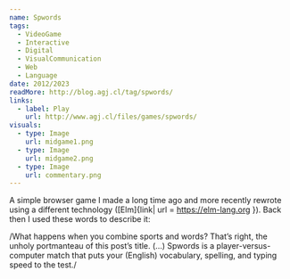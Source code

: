 ```yaml
---
name: Spwords
tags:
  - VideoGame
  - Interactive
  - Digital
  - VisualCommunication
  - Web
  - Language
date: 2012/2023
readMore: http://blog.agj.cl/tag/spwords/
links:
  - label: Play
    url: http://www.agj.cl/files/games/spwords/
visuals:
  - type: Image
    url: midgame1.png
  - type: Image
    url: midgame2.png
  - type: Image
    url: commentary.png
---
```


A simple browser game I made a long time ago and more recently rewrote using a different technology ([Elm]{link| url = https://elm-lang.org }).
Back then I used these words to describe it:

/What happens when you combine sports and words?
That’s right, the unholy portmanteau of this post’s title.
(...)
Spwords is a player-versus-computer match that puts your (English) vocabulary, spelling, and typing speed to the test./
